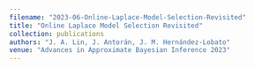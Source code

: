```yaml
---
filename: "2023-06-Online-Laplace-Model-Selection-Revisited"
title: "Online Laplace Model Selection Revisited"
collection: publications
authors: "J. A. Lin, J. Antorán, J. M. Hernández-Lobato"
venue: "Advances in Approximate Bayesian Inference 2023"
---
```

